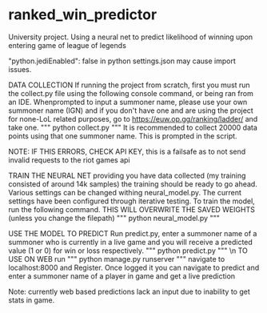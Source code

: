 # ranked_win_predictor
University project. Using a neural net to predict likelihood of winning upon entering game of league of legends

"python.jediEnabled": false in python settings.json may cause import issues.

DATA COLLECTION
If running the project from scratch, first you must run the collect.py file using the following console command, or being
ran from an IDE. Whenprompted to input a summoner name, please use your own summoner name (IGN) and if you don't have one and are using the 
project for none-LoL related purposes, go to https://euw.op.gg/ranking/ladder/ and take one. 
"""
    python collect.py
"""
It is recommended to collect 20000 data points using that one summoner name. This is prompted in the script. 

NOTE: IF THIS ERRORS, CHECK API KEY, this is a failsafe as to not send invalid requests to the riot games api

TRAIN THE NEURAL NET
providing you have data collected (my training consisted of around 14k samples) the training should be ready to go ahead. Various settings can be changed withing neural_model.py. The current settings have been configured through iterative testing. To train the model, run the following command. THIS WILL OVERWRITE THE SAVED WEIGHTS (unless you change the filepath)
"""
    python neural_model.py
"""

USE THE MODEL TO PREDICT
Run predict.py, enter a summoner name of a summoner who is currently in a live game and you will receive a predicted value (1 or 0) for win or loss respectively.
"""
    python predict.py
"""
\n
TO USE ON WEB
run
"""
    python manage.py runserver
"""
navigate to localhost:8000 and Register. Once logged it you can navigate to predict and enter a summoner name of a player in game and get a live prediction

Note: currently web based predictions lack an input due to inability to get stats in game.